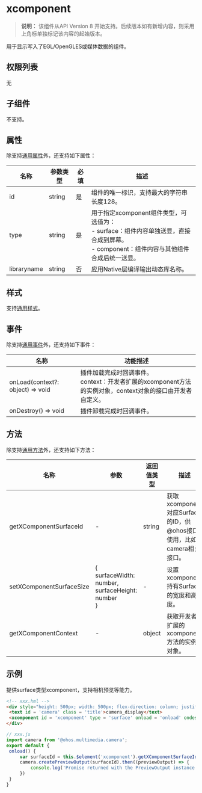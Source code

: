 # xcomponent
<!--Kit: ArkUI-->
<!--Subsystem: ArkUI-->
<!--Owner: @zjsxstar-->
<!--SE: @sunbees-->
<!--TSE: @liuli0427-->

  > **说明：**
  > 该组件从API Version 8 开始支持。后续版本如有新增内容，则采用上角标单独标记该内容的起始版本。

  用于显示写入了EGL/OpenGLES或媒体数据的组件。

## 权限列表

  无

## 子组件

  不支持。

## 属性

除支持[通用属性](js-components-common-attributes.md)外，还支持如下属性：

| 名称          | 参数类型   | 必填   | 描述                                       |
| ----------- | ------ | ---- | ---------------------------------------- |
| id          | string | 是    | 组件的唯一标识，支持最大的字符串长度128。                   |
| type        | string | 是    | 用于指定xcomponent组件类型，可选值为：<br/>- surface：组件内容单独送显，直接合成到屏幕。<br/>- component：组件内容与其他组件合成后统一送显。<br/> |
| libraryname | string | 否    | 应用Native层编译输出动态库名称。                      |

## 样式

支持[通用样式](js-components-common-styles.md)。

## 事件

除支持[通用事件](js-components-common-events.md)外，还支持如下事件：

| 名称                               | 功能描述                                     |
| -------------------------------- | ---------------------------------------- |
| onLoad(context?: object) => void | 插件加载完成时回调事件。<br/>context：开发者扩展的xcomponent方法的实例对象，context对象的接口由开发者自定义。 |
| onDestroy() => void              | 插件卸载完成时回调事件。                             |

## 方法

除支持[通用方法](js-components-common-methods.md)外，还支持如下方法：

| 名称                       | 参数                                       | 返回值类型  | 描述                                       |
| ------------------------ | ---------------------------------------- | ------ | ---------------------------------------- |
| getXComponentSurfaceId   | -                                        | string | 获取xcomponent对应Surface的ID，供@ohos接口使用，比如camera相关接口。 |
| setXComponentSurfaceSize | {<br/>surfaceWidth: number,<br/>surfaceHeight: number  <br/>} | -      | 设置xcomponent持有Surface的宽度和高度。             |
| getXComponentContext     | -                                        | object | 获取开发者扩展的xcomponent方法的实例对象。               |

## 示例

提供surface类型xcomponent，支持相机预览等能力。

   ```html
<!-- xxx.hml -->
<div style="height: 500px; width: 500px; flex-direction: column; justify-content: center; align-items: center;">
	<text id = 'camera' class = 'title'>camera_display</text>
	<xcomponent id = 'xcomponent' type = 'surface' onload = 'onload' ondestroy = 'ondestroy'></xcomponent>
</div>
   ```

   ```js
// xxx.js
import camera from '@ohos.multimedia.camera';
export default {
    onload() {
        var surfaceId = this.$element('xcomponent').getXComponentSurfaceId();
        camera.createPreviewOutput(surfaceId).then((previewOutput) => {
            console.log('Promise returned with the PreviewOutput instance');
        })
    }
}
   ```